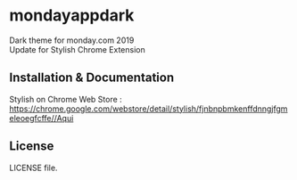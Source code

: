 # mondayappdark
<p>Dark theme for monday.com 2019<br>
Update for Stylish Chrome Extension<br>

## Installation & Documentation

Stylish on Chrome Web Store : https://chrome.google.com/webstore/detail/stylish/fjnbnpbmkenffdnngjfgmeleoegfcffe//Aqui<br>

## License

LICENSE file.
